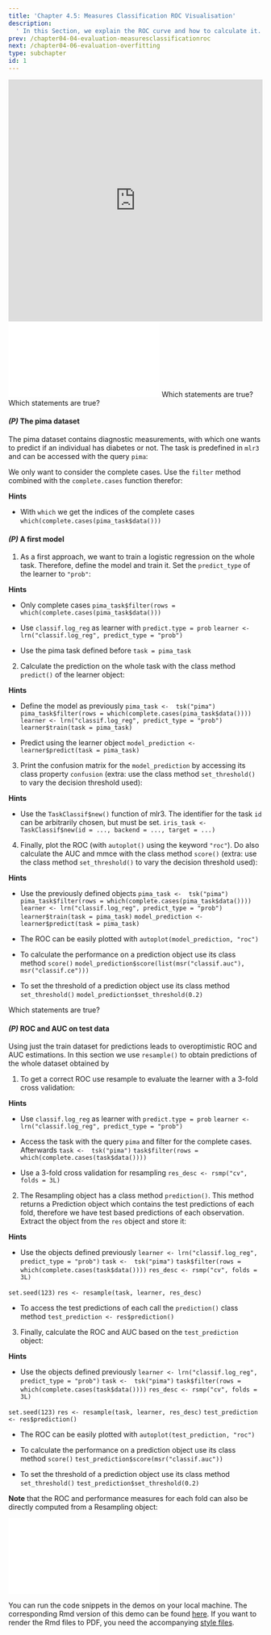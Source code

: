 ```yaml
---
title: 'Chapter 4.5: Measures Classification ROC Visualisation'
description:
  ' In this Section, we explain the ROC curve and how to calculate it. Additionally, we will present AUC and partial AUC as global performance measures.'
prev: /chapter04-04-evaluation-measuresclassificationroc
next: /chapter04-06-evaluation-overfitting
type: subchapter
id: 1
---
```


<exercise id="1" title="Video Lecture">

<iframe width="100%" height="480" src="https://www.youtube.com/embed/m5We8ITYEVk" frameborder="0" allow="accelerometer; autoplay; encrypted-media; gyroscope; picture-in-picture" allowfullscreen></iframe>

</exercise>

<exercise id="2" title="Slides">

<object data="pdfs/4/slides-evaluation-measures-classification-roc-space.pdf" type="application/pdf" style="width:100%;height:480px">
    <embed src="pdfs/4/slides-evaluation-measures-classification-roc-space.pdf" type="application/pdf" />
</object>

</exercise>



<exercise id="3" title="Quiz">
Which statements are true?
<choice>
<opt text="Logistic regression minimizes the binomial loss." correct="true">
</opt>
<opt text="The Brier score is like the MSE just with probabilities." correct="true">
</opt>
<opt text="The log-loss punishes being very wrong less than the Brier score.">
</opt>
<opt text="Accuracy and mean classification error are calculated using the predicted probabilities.">
</opt>
<opt text="The confusion matrix tabulates the true against predicted classes." correct="true">
</opt>
<opt text="A misclassification error rate of `0.5%` is always great.">
</opt>
</choice>
</exercise>




<exercise id="4" title="Quiz">
Which statements are true?
<choice>
<opt text="If the proportion of positive to negative instances in the training data changes, the ROC curve will not change.">
</opt>
<opt text="If the proportion of positive to negative instances in the test data changes, the ROC curve will not change." correct="true">
</opt>
<opt text="Several evaluation metrics can be derived from a confusion matrix." correct="true">
</opt>
<opt text="The area under the ROC curve is called AUC." correct="true">
</opt>
<opt text="AUC = 0 means that the model is optimal.">
</opt>
</choice>
</exercise>


<exercise id="5" title="Coding">

#### *(P)* The pima dataset

The pima dataset contains diagnostic measurements, with which one wants to predict if an individual has diabetes or not. The task is predefined in `mlr3` and can be accessed with the query `pima`:

<codeblock id="04_05_01">
</codeblock>

We only want to consider the complete cases. Use the `filter` method combined with the `complete.cases` function therefor:

<codeblock id="04_05_02">

**Hints**
- With `which` we get the indices of the complete cases
`which(complete.cases(pima_task$data()))`

</codeblock>

#### *(P)* A first model

1. As a first approach, we want to train a logistic regression on the whole task. Therefore, define the model and train it. Set the `predict_type` of the learner to `"prob"`:

<codeblock id="04_05_03">

**Hints**

- Only complete cases
`pima_task$filter(rows = which(complete.cases(pima_task$data()))`

- Use `classif.log_reg` as learner with `predict.type = prob`
`learner <- lrn("classif.log_reg", predict_type = "prob")`

- Use the pima task defined before
`task = pima_task`

</codeblock>


2. Calculate the prediction on the whole task with the class method `predict()` of the learner object:

<codeblock id="04_05_04">

**Hints**

- Define the model as previously
`pima_task <-  tsk("pima")`
`pima_task$filter(rows = which(complete.cases(pima_task$data())))`
`learner <- lrn("classif.log_reg", predict_type = "prob")`
`learner$train(task = pima_task)`

- Predict using the learner object
`model_prediction <- learner$predict(task = pima_task)`

</codeblock>


3. Print the confusion matrix for the `model_prediction` by accessing its class property `confusion` (extra: use the class method `set_threshold()` to vary the decision threshold used):

<codeblock id="04_05_05">

**Hints**
- Use the `TaskClassif$new()` function of mlr3. The identifier for the task `id` can be arbitrarily chosen, but must be set.
`iris_task <- TaskClassif$new(id = ..., backend = ..., target = ...)`

</codeblock>


4. Finally, plot the ROC (with `autoplot()` using the keyword `"roc"`). Do also calculate the AUC and mmce with the class method `score()` (extra: use the class method `set_threshold()` to vary the decision threshold used):

<codeblock id="04_05_06">

**Hints**
- Use the previously defined objects
`pima_task <-  tsk("pima")`
`pima_task$filter(rows = which(complete.cases(pima_task$data())))`
`learner <- lrn("classif.log_reg", predict_type = "prob")`
`learner$train(task = pima_task)`
`model_prediction <- learner$predict(task = pima_task)`

- The ROC can be easily plotted with
`autoplot(model_prediction, "roc")`

- To calculate the performance on a prediction object use its class method `score()`
`model_prediction$score(list(msr("classif.auc"), msr("classif.ce")))`

- To set the threshold of a prediction object use its class method `set_threshold()`
`model_prediction$set_threshold(0.2)`

</codeblock>

</exercise>


<exercise id="6" title="Quiz">

Which statements are true?
<choice>
<opt text="The AUC with about `86%` is good." correct="true">
</opt>
<opt text="The model is able to classify `74` out of `130` correct as negative.">
</opt>
<opt text="Using the prediction of the train data is the ordinary and correct way of calculating the ROC.">
</opt>
<opt text="The calculation of the ROC should be done on a test set." correct="true">
</opt>
<opt text="The AUC is not effected by the threshold whereas the mmce is." correct="true">
</opt>
</choice>

</exercise>


<exercise id="7" title="Coding">

#### *(P)* ROC and AUC on test data

Using just the train dataset for predictions leads to overoptimistic ROC and AUC estimations. In this section we use `resample()` to obtain predictions of the whole dataset obtained by

1. To get a correct ROC use resample to evaluate the learner with a 3-fold cross validation:

<codeblock id="04_05_07">

**Hints**

- Use `classif.log_reg` as learner with `predict.type = prob`
`learner <- lrn("classif.log_reg", predict_type = "prob")`

- Access the task with the query `pima` and filter for the complete cases. Afterwards
`task <-  tsk("pima")`
`task$filter(rows = which(complete.cases(task$data())))`

- Use a 3-fold cross validation for resampling
`res_desc <- rsmp("cv", folds = 3L)`

</codeblock>

2. The Resampling object has a class method `prediction()`. This method returns a Prediction object which contains the test predictions of each fold, therefore we have test based predictions of each observation. Extract the object from the `res` object and store it:


<codeblock id="04_05_08">

**Hints**

- Use the objects defined previously
`learner <- lrn("classif.log_reg", predict_type = "prob")`
`task <-  tsk("pima")`
`task$filter(rows = which(complete.cases(task$data())))`
`res_desc <- rsmp("cv", folds = 3L)`

`set.seed(123)`
`res <- resample(task, learner, res_desc)`

- To access the test predictions of each call the `prediction()` class method
`test_prediction <- res$prediction()`

</codeblock>

3. Finally, calculate the ROC and AUC based on the `test_prediction` object:


<codeblock id="04_05_09">

**Hints**
- Use the objects defined previously
`learner <- lrn("classif.log_reg", predict_type = "prob")`
`task <-  tsk("pima")`
`task$filter(rows = which(complete.cases(task$data())))`
`res_desc <- rsmp("cv", folds = 3L)`

`set.seed(123)`
`res <- resample(task, learner, res_desc)`
`test_prediction <- res$prediction()`

- The ROC can be easily plotted with
`autoplot(test_prediction, "roc")`

- To calculate the performance on a prediction object use its class method `score()`
`test_prediction$score(msr("classif.auc"))`

- To set the threshold of a prediction object use its class method `set_threshold()`
`test_prediction$set_threshold(0.2)`
</codeblock>


**Note** that the ROC and performance measures for each fold can also be directly computed from a Resampling object:

<codeblock id="04_05_010">
</codeblock>

</exercise>


<exercise id="8" title="ROC">
<object data="code-demos/code_demo_roc.pdf" type="application/pdf" style="width:100%;height:480px">
    <embed src="code-demos/code_demo_roc.pdf" type="application/pdf" />
</object>

You can run the code snippets in the demos on your local machine. The corresponding Rmd version of this demo can be found [here](https://github.com/compstat-lmu/lecture_i2ml/blob/master/code-demos/code_demo_roc.Rmd). If you want to render the Rmd files to PDF, you need the accompanying [style files](https://github.com/compstat-lmu/lecture_i2ml/tree/master/style).

</exercise>
